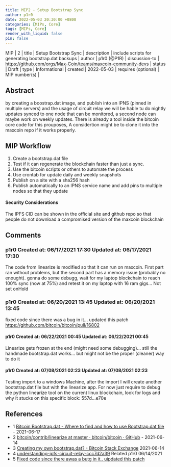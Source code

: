```yaml
---
title: MIP2 - Setup Bootstrap Sync
author: p1r0
date: 2022-05-03 20:30:00 +0800
categories: [MIPs, Core]
tags: [MIPs, Core]
render_with_liquid: false
pin: false
---
```


MIP | 2 |
title | Setup Bootstrap Sync |
description | include scripts for generating bootstrap.dat backups | 
author | p1r0 (@P1R) | 
discussion-to | https://github.com/orgs/Max-Coin/teams/maxcoin-community-devs | 
status | Draft |
type | Informational | 
created | 2022-05-03 | 
requires (optional) | MIP number(s) |

## Abstract 

by creating a boostrap.dat image, and publish into an IPNS (pinned in multiple servers) and the usage of circuit relay we will be hable tu do nightly updates synced to one node that can be monitored, a second node can maybe work on weekly updates. There is already a tool inside the bitcoin core code for this prouposes, A considertion might be to clone it into the maxcoin repo if it works properly.


## MIP Workflow 

1. Create a bootstrap.dat file
2. Test if it can regenerate the blockchain faster than just a sync.
3. Use the bitcoin scripts or others to automate the process
4. Use crontab for update daily and weekly snapshots
5. Publish on a site with a sha256 hash
6. Publish automatically to an IPNS service name and add pins to multiple nodes so that they update

#### Security Considerations
The IPFS CID can be shown in the official site and github repo so that people do not download a compromised version of the maxcoin blockchain 


## Comments 

### p1r0 Created at: 06/17/2021 17:30 Updated at: 06/17/2021 17:30

The code from linearize is modified so that it can run on maxcoin.
First part ran without problems, but the second part has a memory issue (probably no enought).
gonna do some debugg, wait for my laptop blockchain to reach 100% sync (now at 75%) and retest it on my laptop with 16 ram gigs... Not set onHold

### p1r0 Created at: 06/20/2021 13:45 Updated at: 06/20/2021 13:45

fixed code since there was a bug in it...
updated this patch
https://github.com/bitcoin/bitcoin/pull/16802

#### p1r0 Created at: 06/22/2021 00:45 Updated at: 06/22/2021 00:45

Linearize gets frozen at the end (might need some debugging)... still the handmade bootstrap.dat works... but might not be the proper (cleaner) way to do it

#### p1r0 Created at: 07/08/2021 02:23 Updated at: 07/08/2021 02:23

Testing import to a windows Machine, after the import I will create another bootstrap.dat file but with the linearize app. For now just require to debug the python linearize tool on the current linux blockchain, look for logs and why it stucks on this specific block:
557d...e70e

## References

* 1 [Bitcoin Bootstrap.dat - Where to find and how to use Bootstrap.dat file](https://coinguides.org/bitcoin-bootstrap-dat-source-usage/) - 2021-06-17
* 2 [bitcoin/contrib/linearize at master · bitcoin/bitcoin · GitHub](https://github.com/bitcoin/bitcoin/tree/master/contrib/linearize) -	2021-06-14
* 3 [Creating my own bootstrap.dat? - Bitcoin Stack Exchange](https://bitcoin.stackexchange.com/questions/10381/creating-my-own-bootstrap-dat) 2021-06-14
* 4 [understanding-ipfs-circuit-relay-ccc7d2a39](https://blog.aira.life/understanding-ipfs-circuit-relay-ccc7d2a39) 	Related 	p1r0 	06/14/2021
* 5 [Fixed code since there awas a butg in it.. uipdated this patch](https://github.com/bitcoin/bitcoin/pull/16802)
